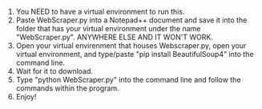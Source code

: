 1) You NEED to have a virtual environment to run this.
2) Paste WebScraper.py into a Notepad++ document and save it into the folder that has your virtual environment under the name "WebScraper.py". ANYWHERE ELSE AND IT WON'T WORK.
3) Open your virtual envirenment that houses Webscraper.py, open your virtual environment, and type/paste "pip install BeautifulSoup4" into the command line.
4) Wait for it to download.
5) Type "python WebScraper.py" into the command line and follow the commands within the program.
6) Enjoy!
